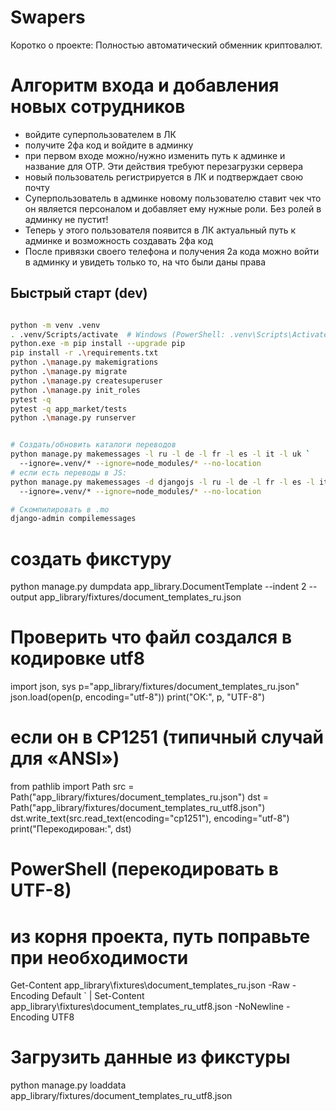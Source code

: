 # Swapers

Коротко о проекте: Полностью автоматический обменник криптовалют.

# Алгоритм входа и добавления новых сотрудников
- войдите суперпользователем в ЛК
- получите 2фа код и войдите в админку
- при первом входе можно/нужно изменить путь к админке и название для OTP. Эти действия требуют перезагрузки сервера
- новый пользователь регистрируется в ЛК и подтверждает свою почту
- Суперпользователь в админке новому пользователю ставит чек что он является персоналом и добавляет ему нужные роли. Без ролей в админку не пустит!
- Теперь у этого пользователя появится в ЛК актуальный путь к админке и возможность создавать 2фа код
- После привязки своего телефона и получения 2а кода можно войти в админку и увидеть только то, на что были даны права

## Быстрый старт (dev)

```bash

python -m venv .venv
. .venv/Scripts/activate  # Windows (PowerShell: .venv\Scripts\Activate.ps1)
python.exe -m pip install --upgrade pip
pip install -r .\requirements.txt
python .\manage.py makemigrations
python .\manage.py migrate
python .\manage.py createsuperuser
python .\manage.py init_roles
pytest -q
pytest -q app_market/tests
python .\manage.py runserver


# Создать/обновить каталоги переводов
python manage.py makemessages -l ru -l de -l fr -l es -l it -l uk `
  --ignore=.venv/* --ignore=node_modules/* --no-location
# если есть переводы в JS:
python manage.py makemessages -d djangojs -l ru -l de -l fr -l es -l it -l uk `
  --ignore=.venv/* --ignore=node_modules/* --no-location

# Скомпилировать в .mo
django-admin compilemessages


```


# создать фикстуру
python manage.py dumpdata app_library.DocumentTemplate --indent 2 --output app_library/fixtures/document_templates_ru.json

# Проверить что файл создался в кодировке utf8
import json, sys
p="app_library/fixtures/document_templates_ru.json"
json.load(open(p, encoding="utf-8"))
print("OK:", p, "UTF-8")

# если он в CP1251 (типичный случай для «ANSI»)
from pathlib import Path
src = Path("app_library/fixtures/document_templates_ru.json")
dst = Path("app_library/fixtures/document_templates_ru_utf8.json")
dst.write_text(src.read_text(encoding="cp1251"), encoding="utf-8")
print("Перекодирован:", dst)

# PowerShell (перекодировать в UTF-8)
# из корня проекта, путь поправьте при необходимости
Get-Content app_library\fixtures\document_templates_ru.json -Raw -Encoding Default `
| Set-Content app_library\fixtures\document_templates_ru_utf8.json -NoNewline -Encoding UTF8
# Загрузить данные из фикстуры
python manage.py loaddata app_library/fixtures/document_templates_ru_utf8.json